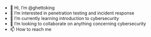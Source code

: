 - 👋 Hi, I’m @ghettoking
- 👀 I’m interested in penetration testing and incident response
- 🌱 I’m currently learning introduction to cybersecurity 
- 💞️ I’m looking to collaborate on anything concerning cybersecurity
- 📫 How to reach me 

<!---
ghettoking/ghettoking is a ✨ special ✨ repository because its `README.md` (this file) appears on your GitHub profile.
You can click the Preview link to take a look at your changes.
--->
